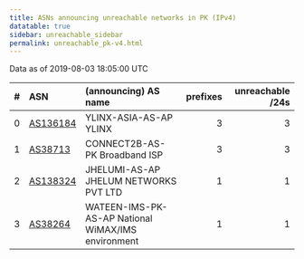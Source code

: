 ```yaml
---
title: ASNs announcing unreachable networks in PK (IPv4)
datatable: true
sidebar: unreachable_sidebar
permalink: unreachable_pk-v4.html
---
```


Data as of 2019-08-03 18:05:00 UTC


<div class="datatable-begin"></div>

|   # | ASN                                      | (announcing) AS name                               |   prefixes |   unreachable /24s |
|----:|:-----------------------------------------|:---------------------------------------------------|-----------:|-------------------:|
|   0 | [AS136184](unreachable_AS136184-v4.html) | YLINX-ASIA-AS-AP YLINX                             |          3 |                  3 |
|   1 | [AS38713](unreachable_AS38713-v4.html)   | CONNECT2B-AS-PK Broadband ISP                      |          3 |                  3 |
|   2 | [AS138324](unreachable_AS138324-v4.html) | JHELUMI-AS-AP JHELUM NETWORKS PVT LTD              |          1 |                  1 |
|   3 | [AS38264](unreachable_AS38264-v4.html)   | WATEEN-IMS-PK-AS-AP National WiMAX/IMS environment |          1 |                  1 |

<div class="datatable-end"></div>